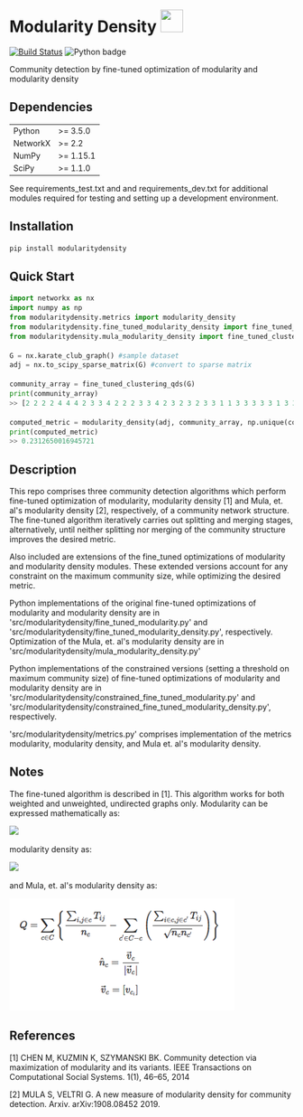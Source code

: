 Modularity Density <img src="https://github.com/ckmanalytix/modularity-density/blob/master/doc/logo/CKM_green.svg" data-canonical-src="https://github.com/ckmanalytix/modularity-density/blob/master/doc/logo/CKM_green.svg" width="40" height="40" /> 
==================
[![Build Status](https://travis-ci.org/ckmanalytix/modularity-density.svg?branch=master)](https://travis-ci.org/ckmanalytix/modularity-density) ![Python badge](https://img.shields.io/badge/python-3.5|3.6|3.7-<blue>.svg)

Community detection by fine-tuned optimization of modularity
and modularity density

Dependencies
------------

<table>
<tr>
  <td>Python</td>
  <td>
    <a> >= 3.5.0 
    </a>
  </td>
</tr>
  <td>NetworkX</td>
  <td>
    <a> >= 2.2
    </a>
</td>
</tr>
<tr>
  <td>NumPy</td>
  <td>
    <a> >= 1.15.1
    </a>
  </td>
</tr>
<tr>
  <td>SciPy</td>
  <td>
    <a> >= 1.1.0
    </a>
  </td>
</tr>
</table>

See requirements_test.txt and and requirements_dev.txt for additional modules required for testing and setting up a development environment.

Installation
-----
```sh
pip install modularitydensity
```

Quick Start
-----
```python
import networkx as nx
import numpy as np
from modularitydensity.metrics import modularity_density
from modularitydensity.fine_tuned_modularity_density import fine_tuned_clustering_qds
from modularitydensity.mula_modularity_density import fine_tuned_clustering_qds

G = nx.karate_club_graph() #sample dataset
adj = nx.to_scipy_sparse_matrix(G) #convert to sparse matrix

community_array = fine_tuned_clustering_qds(G)
print(community_array)
>> [2 2 2 2 4 4 4 2 3 3 4 2 2 2 3 3 4 2 3 2 3 2 3 3 1 1 3 3 3 3 3 1 3 3]

computed_metric = modularity_density(adj, community_array, np.unique(community_array))
print(computed_metric)
>> 0.2312650016945721    
```

Description
-----------

This repo comprises three community detection algorithms which perform fine-tuned
optimization of modularity, modularity density [1] and Mula, et. al's modularity density [2],
respectively, of a community network structure. The fine-tuned algorithm iteratively
carries out splitting and merging stages, alternatively, until
neither splitting nor merging of the community structure
improves the desired metric.

Also included are extensions of the fine_tuned optimizations of modularity 
and modularity density modules. These extended versions account for any
constraint on the maximum community size, while optimizing the desired metric.

Python implementations of the original fine-tuned optimizations of modularity
and modularity density are in 'src/modularitydensity/fine_tuned_modularity.py' and
'src/modularitydensity/fine_tuned_modularity_density.py', respectively. Optimization
of the Mula, et. al's modularity density are in 'src/modularitydensity/mula_modularity_density.py'

Python implementations of the
constrained versions (setting a threshold on maximum community size) of
fine-tuned optimizations of modularity and modularity density are
in 'src/modularitydensity/constrained_fine_tuned_modularity.py' and
'src/modularitydensity/constrained_fine_tuned_modularity_density.py', respectively.

'src/modularitydensity/metrics.py' comprises implementation of the metrics
modularity, modularity density, and Mula et. al's modularity density.

Notes
-----

The fine-tuned algorithm is described in [1]. This algorithm works for both
weighted and unweighted, undirected graphs only. Modularity can be expressed mathematically as: 

<img src="https://github.com/ckmanalytix/modularity-density/blob/master/doc/equations/chen35.png" width="400"/> 

modularity density as:

<img src="https://github.com/ckmanalytix/modularity-density/blob/master/doc/equations/chen39.png" width="400"/>

and Mula, et. al's modularity density as:

<img src="https://github.com/ckmanalytix/modularity-density/blob/master/doc/equations/mula-modularity.png" width="400"/>


References
----------
[1] CHEN M, KUZMIN K, SZYMANSKI BK. Community detection via maximization of
modularity and its variants. IEEE Transactions on Computational Social Systems.
1(1), 46–65, 2014


[2] MULA S, VELTRI G. A new measure of modularity density for community detection.
Arxiv. arXiv:1908.08452 2019.
